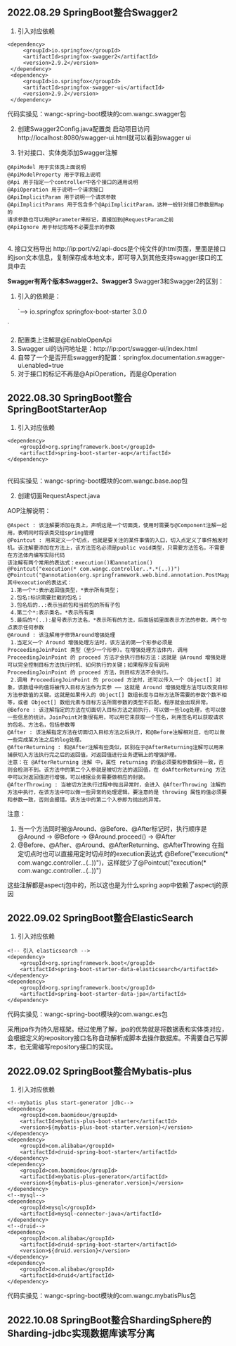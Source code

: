 ## 2022.08.29 SpringBoot整合Swagger2 
1. 引入对应依赖
```
<dependency>
     <groupId>io.springfox</groupId>
     <artifactId>springfox-swagger2</artifactId>
     <version>2.9.2</version>
 </dependency>
 <dependency>
     <groupId>io.springfox</groupId>
     <artifactId>springfox-swagger-ui</artifactId>
     <version>2.9.2</version>
 </dependency>
```
代码实操见：wangc-spring-boot模块的com.wangc.swagger包

2. 创建Swagger2Config.java配置类
启动项目访问http://localhost:8080/swagger-ui.html就可以看到swagger ui

3. 针对接口、实体类添加Swagger注解
```
@ApiModel 用于实体类上面说明
@ApiModelProperty 用于字段上说明
@Api 用于指定一个controller中各个接口的通用说明
@ApiOperation 用于说明一个请求接口
@ApiImplicitParam 用于说明一个请求参数
@ApiImplicitParams 用于包含多个@ApiImplicitParam，这种一般针对接口参数是Map的
请求参数也可以用@Parameter来标记，直接加到@RequestParam之前
@ApiIgnore 用于标记忽略不必要显示的参数
```
<br>
4. 接口文档导出
http://ip:port/v2/api-docs是个纯文件的html页面，里面是接口的json文本信息，复制保存成本地文本，即可导入到其他支持swagger接口的工具中去     
        
**Swagger有两个版本Swagger2、Swagger3**
Swagger3和Swagger2的区别：
1. 引入的依赖是：<br><br>
`<dependency>-->
     <groupId>io.springfox</groupId>
     <artifactId>springfox-boot-starter</artifactId>
     <version>3.0.0</version>
 </dependency>
 `

2. 配置类上注解是@EnableOpenApi
3. Swagger ui的访问地址是：http://ip:port/swagger-ui/index.html
4. 自带了一个是否开启swagger的配置：springfox.documentation.swagger-ui.enabled=true
5. 对于接口的标记不再是@ApiOperation，而是@Operation

## 2022.08.30 SpringBoot整合SpringBootStarterAop
1. 引入对应依赖
```
<dependency>
    <groupId>org.springframework.boot</groupId>
    <artifactId>spring-boot-starter-aop</artifactId>
</dependency>
```
<br>
代码实操见：wangc-spring-boot模块的com.wangc.base.aop包

2. 创建切面RequestAspect.java

AOP注解说明：
```
@Aspect : 该注解要添加在类上，声明这是一个切面类，使用时需要与@Component注解一起用，表明同时将该类交给spring管理
@Pointcut : 用来定义一个切点，也就是要关注的某件事情的入口，切入点定义了事件触发时机。该注解要添加在方法上，该方法签名必须是public void类型，只需要方法签名，不需要在方法体内编写实际代码
该注解有两个常用的表达式：execution()和annotation()
@Pointcut("execution(* com.wangc.controller..*.*(..))")
@Pointcut("@annotation(org.springframework.web.bind.annotation.PostMapping)")
其中execution的表达式：
 1.第一个*:表示返回值类型，*表示所有类型；
 2.包名:标识需要拦截的包名；
 3.包名后的..:表示当前包和当前包的所有子包
 4.第二个*:表示类名，*表示所有类
 5.最后的*(..):星号表示方法名，*表示所有的方法，后面括弧里面表示方法的参数，两个句点表示任何参数
@Around : 该注解用于修饰Around增强处理
 1.当定义一个 Around 增强处理方法时，该方法的第一个形参必须是 ProceedingJoinPoint 类型（至少一个形参）。在增强处理方法体内，调用 ProceedingJoinPoint 的 proceed 方法才会执行目标方法：这就是 @Around 增强处理可以完全控制目标方法执行时机、如何执行的关键；如果程序没有调用 ProceedingJoinPoint 的 proceed 方法，则目标方法不会执行。
 2.调用 ProceedingJoinPoint 的 proceed 方法时，还可以传入一个 Object[] 对象，该数组中的值将被传入目标方法作为实参 —— 这就是 Around 增强处理方法可以改变目标方法参数值的关键。这就是如果传入的 Object[] 数组长度与目标方法所需要的参数个数不相等，或者 Object[] 数组元素与目标方法所需参数的类型不匹配，程序就会出现异常。
@Before : 该注解指定的方法在切面切入目标方法之前执行，可以做一些log处理，也可以做一些信息的统计。JoinPoint对象很有用，可以用它来获取一个签名，利用签名可以获取请求的包名、方法名，包括参数等
@After : 该注解指定方法在切面切入目标方法之后执行，和@Before注解相对应，也可以做一些完成某方法之后的log处理。
@AfterReturning : 和@After注解有些类似，区别在于@AfterReturning注解可以用来捕获切入方法执行完之后的返回值，对返回值进行业务逻辑上的增强护理。
注意：在 @AfterReturning 注解 中，属性 returning 的值必须要和参数保持一致，否则会检测不到。该方法中的第二个入参就是被切方法的返回值，在 doAfterReturning 方法中可以对返回值进行增强，可以根据业务需要做相应的封装。
@AfterThrowing : 当被切方法执行过程中抛出异常时，会进入 @AfterThrowing 注解的方法中执行，在该方法中可以做一些异常的处理逻辑。要注意的是 throwing 属性的值必须要和参数一致，否则会报错。该方法中的第二个入参即为抛出的异常。

```

注意：

1. 当一个方法同时被@Around、@Before、@After标记时，执行顺序是@Around -> @Before -> @Around.proceed() -> @After
2. @Before、@After、@Around、@AfterReturning、@AfterThrowing 在指定切点时也可以直接用定时切点时的execution表达式
@Before("execution(* com.wangc.controller..*.*(..))")，这样就少了@Pointcut("execution(* com.wangc.controller..*.*(..))")

这些注解都是aspectj包中的，所以这也是为什么spring aop中依赖了aspectj的原因

## 2022.09.02 SpringBoot整合ElasticSearch
1. 引入对应依赖
```
<!-- 引入 elasticsearch -->
<dependency>
    <groupId>org.springframework.boot</groupId>
    <artifactId>spring-boot-starter-data-elasticsearch</artifactId>
</dependency>
<dependency>
    <groupId>org.springframework.boot</groupId>
    <artifactId>spring-boot-starter-data-jpa</artifactId>
</dependency>
```
代码实操见：wangc-spring-boot模块的com.wangc.es包

采用jpa作为持久层框架。经过使用了解，jpa的优势就是将数据表和实体类对应，会根据定义的repository接口名称自动解析成脚本去操作数据库。不需要自己写脚本，也无需编写repository接口的实现。

## 2022.09.02 SpringBoot整合Mybatis-plus
1. 引入对应依赖
```
<!--mybatis plus start-generator jdbc-->
<dependency>
    <groupId>com.baomidou</groupId>
    <artifactId>mybatis-plus-boot-starter</artifactId>
    <version>${mybatis-plus-boot-starter.version}</version>
</dependency>
<dependency>
    <groupId>com.alibaba</groupId>
    <artifactId>druid-spring-boot-starter</artifactId>
</dependency>
<dependency>
    <groupId>com.baomidou</groupId>
    <artifactId>mybatis-plus-generator</artifactId>
    <version>${mybatis-plus-generator.version}</version>
</dependency>
<!--mysql-->
<dependency>
    <groupId>mysql</groupId>
    <artifactId>mysql-connector-java</artifactId>
</dependency>
<!--druid-->
<dependency>
    <groupId>com.alibaba</groupId>
    <artifactId>druid-spring-boot-starter</artifactId>
    <version>${druid.version}</version>
</dependency>
<dependency>
    <groupId>com.alibaba</groupId>
    <artifactId>druid</artifactId>
</dependency>
```
代码实操见：wangc-spring-boot模块的com.wangc.mybatisPlus包

## 2022.10.08 SpringBoot整合ShardingSphere的Sharding-jdbc实现数据库读写分离

